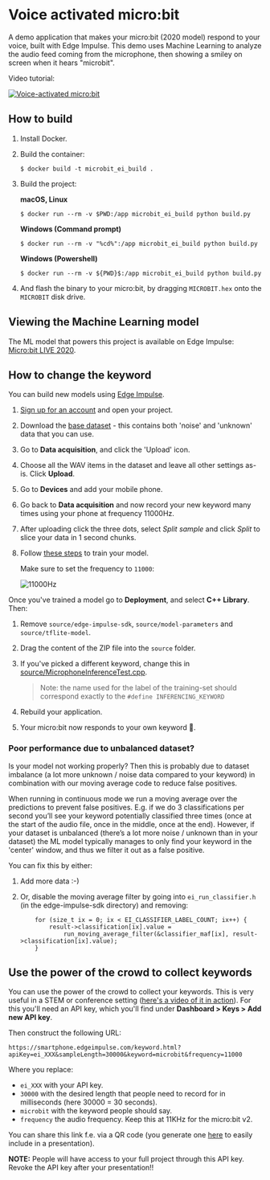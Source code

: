 # Voice activated micro:bit

A demo application that makes your micro:bit (2020 model) respond to your voice, built with Edge Impulse. This demo uses Machine Learning to analyze the audio feed coming from the microphone, then showing a smiley on screen when it hears "microbit".

Video tutorial:

[![Voice-activated micro:bit](assets/video-front-v2.jpg)](https://www.youtube.com/watch?v=fNSKWdIxh8o&feature=youtu.be)

## How to build

1. Install Docker.
2. Build the container:

    ```
    $ docker build -t microbit_ei_build .
    ```

3. Build the project:

    **macOS, Linux**

    ```
    $ docker run --rm -v $PWD:/app microbit_ei_build python build.py
    ```

    **Windows (Command prompt)**

    ```
    $ docker run --rm -v "%cd%":/app microbit_ei_build python build.py
    ```

    **Windows (Powershell)**

    ```
    $ docker run --rm -v ${PWD}$:/app microbit_ei_build python build.py
    ```

4. And flash the binary to your micro:bit, by dragging `MICROBIT.hex` onto the `MICROBIT` disk drive.

## Viewing the Machine Learning model

The ML model that powers this project is available on Edge Impulse: [Micro:bit LIVE 2020](https://studio.edgeimpulse.com/public/13079/latest).

## How to change the keyword

You can build new models using [Edge Impulse](https://docs.edgeimpulse.com/docs).

1. [Sign up for an account](https://studio.edgeimpulse.com) and open your project.
1. Download the [base dataset](https://cdn.edgeimpulse.com/datasets/microbit-keywords-11khz.zip) - this contains both 'noise' and 'unknown' data that you can use.
1. Go to **Data acquisition**, and click the 'Upload' icon.
1. Choose all the WAV items in the dataset and leave all other settings as-is. Click **Upload**.
1. Go to **Devices** and add your mobile phone.
1. Go back to **Data acquisition** and now record your new keyword many times using your phone at frequency 11000Hz.
1. After uploading click the three dots, select *Split sample* and click *Split* to slice your data in 1 second chunks.
1. Follow [these steps](https://docs.edgeimpulse.com/docs/audio-classification#4-design-an-impulse) to train your model.

    Make sure to set the frequency to `11000`:

    ![11000Hz](assets/create-impulse.png)

Once you've trained a model go to **Deployment**, and select **C++ Library**. Then:

1. Remove `source/edge-impulse-sdk`, `source/model-parameters` and `source/tflite-model`.
1. Drag the content of the ZIP file into the `source` folder.
1. If you've picked a different keyword, change this in [source/MicrophoneInferenceTest.cpp](source/MicrophoneInferenceTest.cpp).

    > Note: the name used for the label of the training-set should correspond exactly to the ```#define INFERENCING_KEYWORD```

1. Rebuild your application.
1. Your micro:bit now responds to your own keyword 🚀.

### Poor performance due to unbalanced dataset?

Is your model not working properly? Then this is probably due to dataset imbalance (a lot more unknown / noise data compared to your keyword) in combination with our moving average code to reduce false positives.

When running in continuous mode we run a moving average over the predictions to prevent false positives. E.g. if we do 3 classifications per second you’ll see your keyword potentially classified three times (once at the start of the audio file, once in the middle, once at the end). However, if your dataset is unbalanced (there’s a lot more noise / unknown than  in your dataset) the ML model typically manages to only find your keyword in the 'center' window, and thus we filter it out as a false positive.

You can fix this by either:

1. Add more data :-)
2. Or, disable the moving average filter by going into `ei_run_classifier.h` (in the edge-impulse-sdk directory) and removing:

    ```
        for (size_t ix = 0; ix < EI_CLASSIFIER_LABEL_COUNT; ix++) {
            result->classification[ix].value =
                run_moving_average_filter(&classifier_maf[ix], result->classification[ix].value);
        }
    ```

## Use the power of the crowd to collect keywords

You can use the power of the crowd to collect your keywords. This is very useful in a STEM or conference setting ([here's a video of it in action](https://youtu.be/JOVrqi9lU6s?t=449)). For this you'll need an API key, which you'll find under **Dashboard > Keys > Add new API key**.

Then construct the following URL:

```
https://smartphone.edgeimpulse.com/keyword.html?apiKey=ei_XXX&sampleLength=30000&keyword=microbit&frequency=11000
```

Where you replace:

* `ei_XXX` with your API key.
* `30000` with the desired length that people need to record for in milliseconds (here 30000 = 30 seconds).
* `microbit` with the keyword people should say.
* `frequency` the audio frequency. Keep this at 11KHz for the micro:bit v2.

You can share this link f.e. via a QR code (you generate one [here](https://www.the-qrcode-generator.com) to easily include in a presentation).

**NOTE:** People will have access to your full project through this API key. Revoke the API key after your presentation!!
